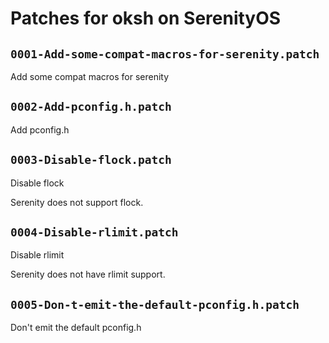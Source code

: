 # Patches for oksh on SerenityOS

## `0001-Add-some-compat-macros-for-serenity.patch`

Add some compat macros for serenity


## `0002-Add-pconfig.h.patch`

Add pconfig.h


## `0003-Disable-flock.patch`

Disable flock

Serenity does not support flock.

## `0004-Disable-rlimit.patch`

Disable rlimit

Serenity does not have rlimit support.

## `0005-Don-t-emit-the-default-pconfig.h.patch`

Don't emit the default pconfig.h


